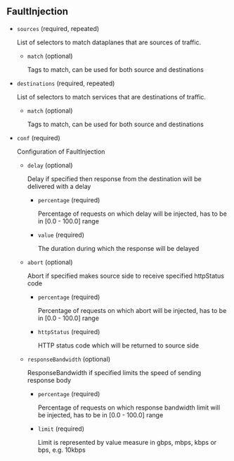 ## FaultInjection

- `sources` (required, repeated)

    List of selectors to match dataplanes that are sources of traffic.    
    
    - `match` (optional)
    
        Tags to match, can be used for both source and destinations

- `destinations` (required, repeated)

    List of selectors to match services that are destinations of traffic.    
    
    - `match` (optional)
    
        Tags to match, can be used for both source and destinations

- `conf` (required)

    Configuration of FaultInjection    
    
    - `delay` (optional)
    
        Delay if specified then response from the destination will be delivered
        with a delay    
        
        - `percentage` (required)
        
            Percentage of requests on which delay will be injected, has to be in
            [0.0 - 100.0] range    
        
        - `value` (required)
        
            The duration during which the response will be delayed    
    
    - `abort` (optional)
    
        Abort if specified makes source side to receive specified httpStatus code    
        
        - `percentage` (required)
        
            Percentage of requests on which abort will be injected, has to be in
            [0.0 - 100.0] range    
        
        - `httpStatus` (required)
        
            HTTP status code which will be returned to source side    
    
    - `responseBandwidth` (optional)
    
        ResponseBandwidth if specified limits the speed of sending response body    
        
        - `percentage` (required)
        
            Percentage of requests on which response bandwidth limit will be
            injected, has to be in [0.0 - 100.0] range    
        
        - `limit` (required)
        
            Limit is represented by value measure in gbps, mbps, kbps or bps, e.g.
            10kbps

